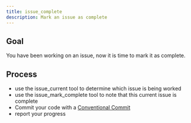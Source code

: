 ```yaml
---
title: issue_complete
description: Mark an issue as complete
---
```


## Goal

You have been working on an issue, now it is time to mark it as complete.

## Process

- use the issue_current tool to determine which issue is being worked
- use the issue_mark_complete tool to note that this current issue is complete
- Commit your code with a [Conventional Commit](https://www.conventionalcommits.org/en/v1.0.0/#summary)
- report your progress

